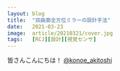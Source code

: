 ```yaml
---
layout: blog
title:  "双曲面全方位ミラーの設計手法"
date:   2021-03-23
image:  article/20210321/cover.jpg
tags:   [RCJ][設計][視覚センサ]
---
```

皆さんこんにちは！
[@konoe_akitoshi][@konoe_akitoshi]



[@konoe_akitoshi]: https://twitter.com/konoe_akitoshi

